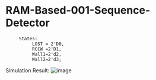 # RAM-Based-001-Sequence-Detector

         States:
              LOST = 2'D0, 
              RCCW =2'D1, 
              Wall1=2'd2,
              Wall2=2'd3;
              

Simulation Result:
![image](https://user-images.githubusercontent.com/82434808/122650937-441a5800-d153-11eb-81f5-69220d439986.png)

